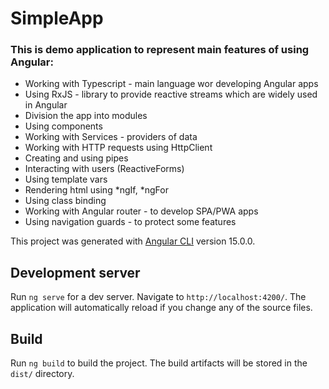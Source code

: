 # SimpleApp

### This is demo application to represent main features of using Angular:

- Working with Typescript - main language wor developing Angular apps
- Using RxJS - library to provide reactive streams which are widely used in Angular
- Division the app into modules
- Using components
- Working with Services - providers of data
- Working with HTTP requests using HttpClient
- Creating and using pipes
- Interacting with users (ReactiveForms)
- Using template vars
- Rendering html using *ngIf, *ngFor
- Using class binding
- Working with Angular router - to develop SPA/PWA apps
- Using navigation guards - to protect some features

This project was generated with [Angular CLI](https://github.com/angular/angular-cli) version 15.0.0.

## Development server

Run `ng serve` for a dev server. Navigate to `http://localhost:4200/`. The application will automatically reload if you change any of the source files.

## Build

Run `ng build` to build the project. The build artifacts will be stored in the `dist/` directory.
